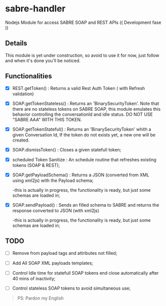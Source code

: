 # sabre-handler
Nodejs Module for access SABRE SOAP and REST APIs (( Development fase ))

## Details
This module is yet under construction, so avoid to use it for now, just follow and when it's done you'll be noticed.

## Functionalities

- [x] REST.getToken() : Returns a valid Rest Auth Token ( with Refresh validation)
- [x] SOAP.getTokenStateless() : Returns an 'BinarySecurityToken'. Note that there are no stateless tokens on SABRE SOAP, this module emulates this behavior controlling the conversationId and idle status. DO NOT USE "SABRE AAA" WITH THIS TOKEN.
- [x] SOAP.getTokenStateful() : Returns an 'BinarySecurityToken' whith a given Conversation Id, If the token do not exists yet, a new one will be created.
- [x] SOAP.dismissToken() : Closes a given statefull token;
- [x] scheduled Token Sanitize : An schedule routine that refreshes existing tokens (SOAP & REST);
- [x] SOAP.getPayloadSchema() : Returns a JSON (converted from XML using xml2js) with the Payload schema;
  
  -this is actually in progress, the functionality is ready, but just some schemas are loaded in;

- [x] SOAP.sendPayload() : Sends an filled schema to SABRE and returns the response converted to JSON (with xml2js)

  -this is actually in progress, the functionality is ready, but just some schemas are loaded in;

## TODO
- [ ] Remove from payload tags and attributes not filled;
- [ ] Add All SOAP XML payloads templates;
- [ ] Control Idle time for statefull SOAP tokens end close automatically after 40 mins of inactivity;
- [ ] Control stateless SOAP tokens to avoid simultaneous use;



> PS: Pardon my English
